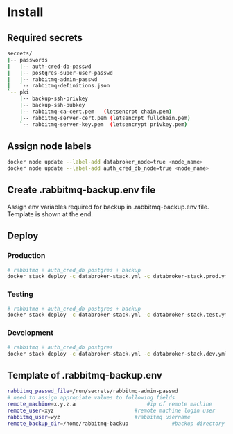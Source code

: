 # Install

## Required secrets

```sh
secrets/
|-- passwords
|   |-- auth-cred-db-passwd
|   |-- postgres-super-user-passwd
|   |-- rabbitmq-admin-passwd
|   `-- rabbitmq-definitions.json
`-- pki
    |-- backup-ssh-privkey 
    |-- backup-ssh-pubkey
    |-- rabbitmq-ca-cert.pem   (letsencrpt chain.pem)
    |-- rabbitmq-server-cert.pem (letsencrpt fullchain.pem)
    `-- rabbitmq-server-key.pem  (letsencrypt privkey.pem)
```
## Assign node labels

```sh
docker node update --label-add databroker_node=true <node_name>
docker node update --label-add auth_cred_db_node=true <node_name>
```
## Create .rabbitmq-backup.env file 
Assign env variables required for backup in .rabbitmq-backup.env file. Template
is shown at the end.

## Deploy

### Production
```sh
# rabbitmq + auth_cred_db postgres + backup
docker stack deploy -c databroker-stack.yml -c databroker-stack.prod.yml  databroker
```
### Testing
```sh
# rabbitmq + auth_cred_db postgres + backup
docker stack deploy -c databroker-stack.yml -c databroker-stack.test.yml  databroker
```
### Development
```sh
# rabbitmq + auth_cred_db postgres
docker stack deploy -c databroker-stack.yml -c databroker-stack.dev.yml  databroker
```
## Template of .rabbitmq-backup.env
```sh
rabbitmq_passwd_file=/run/secrets/rabbitmq-admin-passwd
# need to assign appropiate values to following fields
remote_machine=x.y.z.a						 #ip of remote machine
remote_user=xyz							 #remote machine login user
rabbitmq_user=wyz						 #rabbitmq username
remote_backup_dir=/home/rabbitmq-backup				 #backup directory path in remote machine
```
